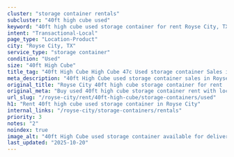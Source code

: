 ```yaml
---
cluster: "storage container rentals"
subcluster: "40ft high cube used"
keyword: "40ft high cube used storage container for rent Royse City, TX"
intent: "Transactional-Local"
page_type: "Location-Product"
city: "Royse City, TX"
service_type: "storage container"
condition: "Used"
size: "40ft High Cube"
title_tag: "40ft High Cube High Cube 47c Used storage container Sales in Royse City | LC Container"
meta_description: "40ft High Cube used storage container sales in Royse City. High cube containers with extra height. Fast delivery, competitive pricing. Serving storage containers area. Quote ID: 6GW. Call (214) 524-4168 for your free quote today."
original_title: "Royse City 40ft high cube storage container for rent | LC"
original_meta: "Buy used 40ft high cube storage container rent with local delivery in Royse City, TX. LC Container — local Since 2003. Request a fast quote today."
url_slug: "/royse-city/rent/40ft-high-cube/storage-containers/used"
h1: "Rent 40ft high cube used storage container in Royse City"
internal_links: "/royse-city/storage-containers/rentals"
priority: 3
notes: "2"
noindex: true
image_alt: "40ft High Cube used storage container available for delivery in Royse City"
last_updated: "2025-10-20"
---
```


<!-- TODO: Add unique city/inventory copy, images, and internal links here. -->
